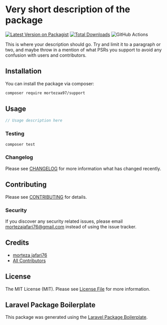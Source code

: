 # Very short description of the package

[![Latest Version on Packagist](https://img.shields.io/packagist/v/mortezaa97/support.svg?style=flat-square)](https://packagist.org/packages/mortezaa97/support)
[![Total Downloads](https://img.shields.io/packagist/dt/mortezaa97/support.svg?style=flat-square)](https://packagist.org/packages/mortezaa97/support)
![GitHub Actions](https://github.com/mortezaa97/support/actions/workflows/main.yml/badge.svg)

This is where your description should go. Try and limit it to a paragraph or two, and maybe throw in a mention of what PSRs you support to avoid any confusion with users and contributors.

## Installation

You can install the package via composer:

```bash
composer require mortezaa97/support
```

## Usage

```php
// Usage description here
```

### Testing

```bash
composer test
```

### Changelog

Please see [CHANGELOG](CHANGELOG.md) for more information what has changed recently.

## Contributing

Please see [CONTRIBUTING](CONTRIBUTING.md) for details.

### Security

If you discover any security related issues, please email mortezajafari76@gmail.com instead of using the issue tracker.

## Credits

-   [morteza jafari76](https://github.com/mortezaa97)
-   [All Contributors](../../contributors)

## License

The MIT License (MIT). Please see [License File](LICENSE.md) for more information.

## Laravel Package Boilerplate

This package was generated using the [Laravel Package Boilerplate](https://laravelpackageboilerplate.com).
